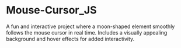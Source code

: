 # Mouse-Cursor_JS
A fun and interactive project where a moon-shaped element smoothly follows the mouse cursor in real time. Includes a visually appealing background and hover effects for added interactivity.

